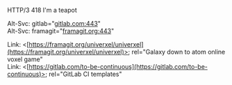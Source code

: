 HTTP/3 418 I'm a teapot

Alt-Svc: gitlab="[gitlab.com:443](https://gitlab.com/clement.bois/)" <br>
Alt-Svc: framagit="[framagit.org:443](https://framagit.org/shu/)" <br>

Link: <[https://framagit.org/univerxel/univerxel](https://framagit.org/univerxel/univerxel)>; rel="Galaxy down to atom online voxel game" <br>
Link: <[https://gitlab.com/to-be-continuous](https://gitlab.com/to-be-continuous)>; rel="GitLab CI templates"
